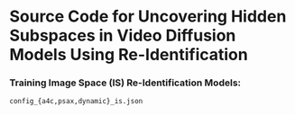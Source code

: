 # Source Code for Uncovering Hidden Subspaces in Video Diffusion Models Using Re-Identification 

### Training Image Space (IS) Re-Identification Models: 

    config_{a4c,psax,dynamic}_is.json


